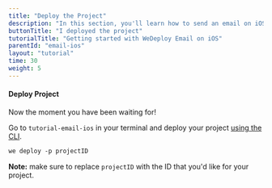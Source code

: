 ```yaml
---
title: "Deploy the Project"
description: "In this section, you'll learn how to send an email on iOS using the WeDeploy API Client."
buttonTitle: "I deployed the project"
tutorialTitle: "Getting started with WeDeploy Email on iOS"
parentId: "email-ios"
layout: "tutorial"
time: 30
weight: 5
---
```


#### Deploy Project

Now the moment you have been waiting for!

Go to `tutorial-email-ios` in your terminal and deploy your project [using the CLI](/docs/intro/using-the-command-line.html).

```xml
we deploy -p projectID
```

**Note:** make sure to replace `projectID` with the ID that you'd like for your project.


